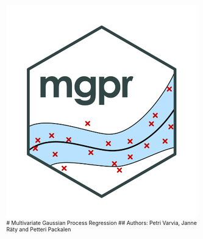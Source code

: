<img src="mgprlogo.png" width="500"/>
# Multivariate Gaussian Process Regression 
## Authors: Petri Varvia, Janne Räty and Petteri Packalen